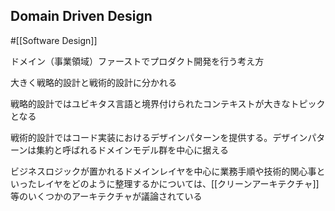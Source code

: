 ## Domain Driven Design
#[[Software Design]]

ドメイン（事業領域）ファーストでプロダクト開発を行う考え方

大きく戦略的設計と戦術的設計に分かれる

戦略的設計ではユビキタス言語と境界付けられたコンテキストが大きなトピックとなる

戦術的設計ではコード実装におけるデザインパターンを提供する。デザインパターンは集約と呼ばれるドメインモデル群を中心に据える

ビジネスロジックが置かれるドメインレイヤを中心に業務手順や技術的関心事といったレイヤをどのように整理するかについては、[[クリーンアーキテクチャ]]等のいくつかのアーキテクチャが議論されている